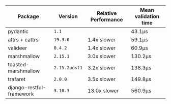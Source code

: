 [//]: <> (Generated with benchmarks/run.py, DO NOT EDIT THIS FILE DIRECTLY, instead run `SAVE=1 python ./run.py`.)

Package | Version | Relative Performance | Mean validation time
--- | --- | --- | ---
pydantic | `1.1` |  | 43.1μs
attrs + cattrs | `19.3.0` | 1.4x slower | 59.1μs
valideer | `0.4.2` | 1.4x slower | 60.9μs
marshmallow | `2.15.1` | 3.0x slower | 130.2μs
toasted-marshmallow | `2.15.2post1` | 3.2x slower | 138.3μs
trafaret | `2.0.0` | 3.5x slower | 149.8μs
django-restful-framework | `3.10.3` | 13.0x slower | 560.9μs
